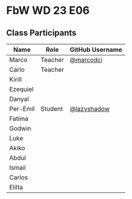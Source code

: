 # FbW WD 23 E06

## Class Participants

| Name | Role | GitHub Username |
|-----|----|--------|
| Marco | Teacher | [@marcodci](https://github.com/marcodci)|
| Carlo | Teacher | |
| Kirill | | |
| Ezequiel | | |
| Danyal | | |
| Per-Emil| Student |[@lazyshadow](https://github.com/chimikoo)|
| Fatima |||
| Godwin |||
| Luke |||
|Akiko |||
|Abdul |||
| Ismail |||
|Carlos |||
|Elilta |||
